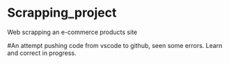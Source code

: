 # Scrapping_project
Web scrapping an e-commerce products site

#An attempt pushing code from vscode to github, seen some errors. Learn and correct in progress.
